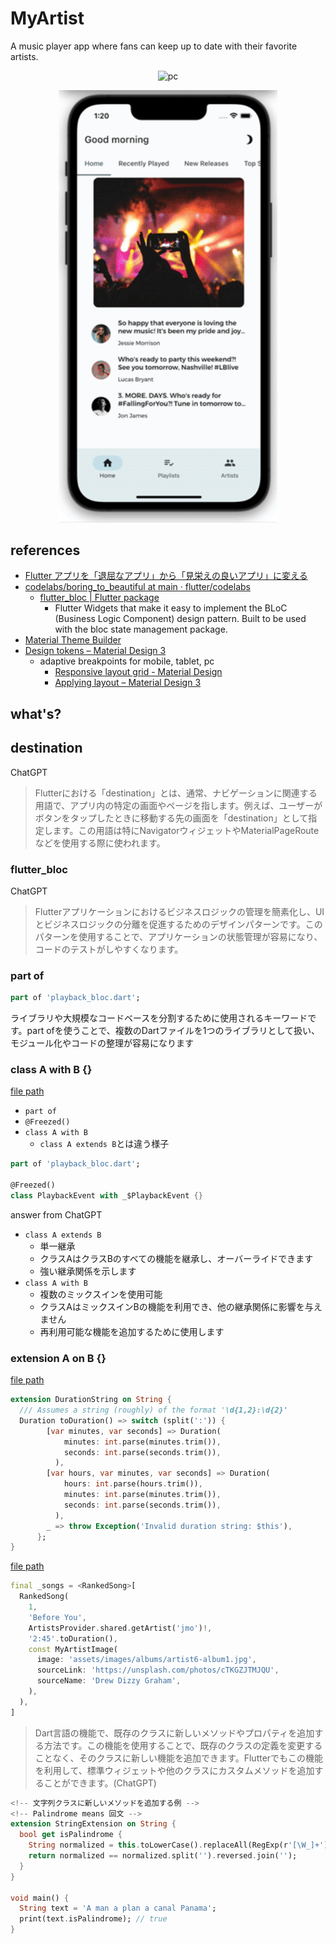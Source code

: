 # MyArtist

A music player app where fans can keep up to date with their favorite artists.

<p align="center">
<img src="/boring_to_beautiful/images/pc.gif" alt="pc" />
</p>

<p align="center">
<img src="/boring_to_beautiful/images/mobile.gif" alt="mobile" width="350" />
</p>

## references

- [Flutter アプリを「退屈なアプリ」から「見栄えの良いアプリ」に変える](https://codelabs.developers.google.com/codelabs/flutter-boring-to-beautiful?hl=ja#0)
- [codelabs/boring_to_beautiful at main · flutter/codelabs](https://github.com/flutter/codelabs/tree/main/boring_to_beautiful)
  - [flutter_bloc | Flutter package](https://pub.dev/packages/flutter_bloc)
    - Flutter Widgets that make it easy to implement the BLoC (Business Logic Component) design pattern. Built to be used with the bloc state management package.
- [Material Theme Builder](https://material-foundation.github.io/material-theme-builder/)
- [Design tokens – Material Design 3](https://m3.material.io/foundations/design-tokens/overview)
  - adaptive breakpoints for mobile, tablet, pc
    - [Responsive layout grid - Material Design](https://m2.material.io/design/layout/responsive-layout-grid.html)
    - [Applying layout – Material Design 3](https://m3.material.io/foundations/layout/applying-layout/window-size-classes)

## what's?

## destination

ChatGPT

> Flutterにおける「destination」とは、通常、ナビゲーションに関連する用語で、アプリ内の特定の画面やページを指します。例えば、ユーザーがボタンをタップしたときに移動する先の画面を「destination」として指定します。この用語は特にNavigatorウィジェットやMaterialPageRouteなどを使用する際に使われます。

### flutter_bloc

ChatGPT

> Flutterアプリケーションにおけるビジネスロジックの管理を簡素化し、UIとビジネスロジックの分離を促進するためのデザインパターンです。このパターンを使用することで、アプリケーションの状態管理が容易になり、コードのテストがしやすくなります。

### part of

```dart
part of 'playback_bloc.dart';
```

ライブラリや大規模なコードベースを分割するために使用されるキーワードです。part ofを使うことで、複数のDartファイルを1つのライブラリとして扱い、モジュール化やコードの整理が容易になります

### class A with B {}

[file path](/boring_to_beautiful\lib\src\shared\playback\bloc\playback_event.dart)

- `part of`
- `@Freezed()`
- `class A with B`
  - `class A extends B`とは違う様子

```dart
part of 'playback_bloc.dart';

@Freezed()
class PlaybackEvent with _$PlaybackEvent {}
```

answer from ChatGPT

- `class A extends B`
  - 単一継承
  - クラスAはクラスBのすべての機能を継承し、オーバーライドできます
  - 強い継承関係を示します
- `class A with B`
  - 複数のミックスインを使用可能
  - クラスAはミックスインBの機能を利用でき、他の継承関係に影響を与えません
  - 再利用可能な機能を追加するために使用します

### extension A on B {}

[file path](/boring_to_beautiful\lib\src\shared\extensions.dart)

```dart
extension DurationString on String {
  /// Assumes a string (roughly) of the format '\d{1,2}:\d{2}'
  Duration toDuration() => switch (split(':')) {
        [var minutes, var seconds] => Duration(
            minutes: int.parse(minutes.trim()),
            seconds: int.parse(seconds.trim()),
          ),
        [var hours, var minutes, var seconds] => Duration(
            hours: int.parse(hours.trim()),
            minutes: int.parse(minutes.trim()),
            seconds: int.parse(seconds.trim()),
          ),
        _ => throw Exception('Invalid duration string: $this'),
      };
}
```

[file path](/boring_to_beautiful\lib\src\shared\providers\songs.dart)

```dart
final _songs = <RankedSong>[
  RankedSong(
    1,
    'Before You',
    ArtistsProvider.shared.getArtist('jmo')!,
    '2:45'.toDuration(),
    const MyArtistImage(
      image: 'assets/images/albums/artist6-album1.jpg',
      sourceLink: 'https://unsplash.com/photos/cTKGZJTMJQU',
      sourceName: 'Drew Dizzy Graham',
    ),
  ),
]
```

> Dart言語の機能で、既存のクラスに新しいメソッドやプロパティを追加する方法です。この機能を使用することで、既存のクラスの定義を変更することなく、そのクラスに新しい機能を追加できます。Flutterでもこの機能を利用して、標準ウィジェットや他のクラスにカスタムメソッドを追加することができます。(ChatGPT)

```dart
<!-- 文字列クラスに新しいメソッドを追加する例 -->
<!-- Palindrome means 回文 -->
extension StringExtension on String {
  bool get isPalindrome {
    String normalized = this.toLowerCase().replaceAll(RegExp(r'[\W_]+'), '');
    return normalized == normalized.split('').reversed.join('');
  }
}

void main() {
  String text = 'A man a plan a canal Panama';
  print(text.isPalindrome); // true
}
```
